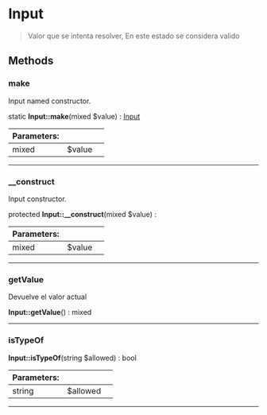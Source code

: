 
                                                                                                                                            
    
# Input


> Valor que se intenta resolver,
En este estado se considera valido
>
> 








## Methods

### make
Input named constructor.


static **Input::make**(mixed $value) : [Input](../../../../Input.md)


|Parameters: | | |
| --- | --- | --- |
|mixed |$value |  |

---


### __construct
Input constructor.


protected **Input::__construct**(mixed $value) : 


|Parameters: | | |
| --- | --- | --- |
|mixed |$value |  |

---


### getValue
Devuelve el valor actual


**Input::getValue**() : mixed



---


### isTypeOf



**Input::isTypeOf**(string $allowed) : bool


|Parameters: | | |
| --- | --- | --- |
|string |$allowed |  |

---


                                                                                                                                                                                                                                                                                                                                                                                                            
    
                                                                                                                                                                                                                                                                             
                